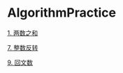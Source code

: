 # AlgorithmPractice

[1. 两数之和](https://github.com/Susiewest/AlgorithmPractice/blob/master/Array/1.%20%E4%B8%A4%E6%95%B0%E4%B9%8B%E5%92%8C)

[7. 整数反转](https://github.com/Susiewest/AlgorithmPractice/blob/master/Array/7.%20%E6%95%B4%E6%95%B0%E5%8F%8D%E8%BD%AC)

[9. 回文数](https://github.com/Susiewest/AlgorithmPractice/blob/master/Array/9.%20%E5%9B%9E%E6%96%87%E6%95%B0)
